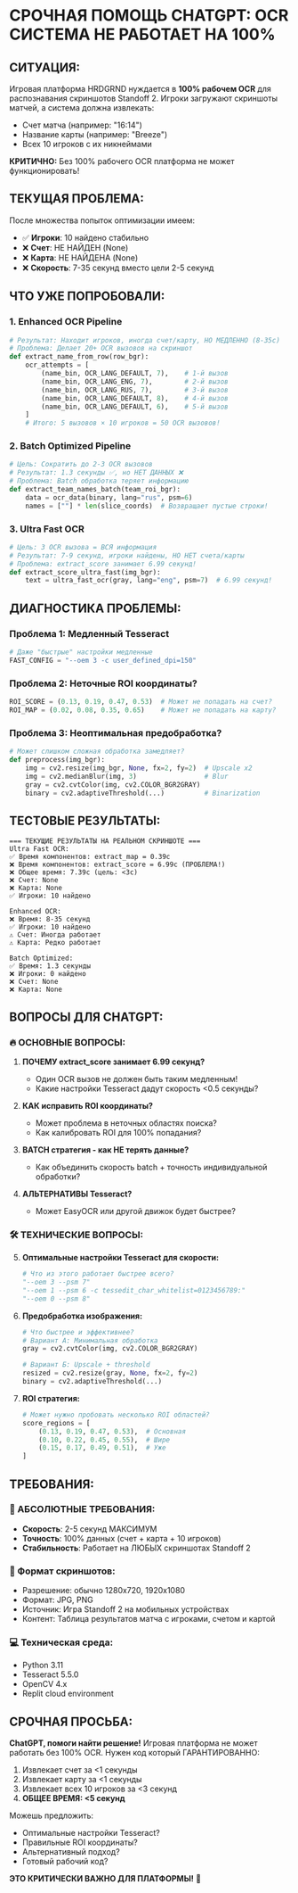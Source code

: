 # СРОЧНАЯ ПОМОЩЬ CHATGPT: OCR СИСТЕМА НЕ РАБОТАЕТ НА 100%

## СИТУАЦИЯ:
Игровая платформа HRDGRND нуждается в **100% рабочем OCR** для распознавания скриншотов Standoff 2. Игроки загружают скриншоты матчей, а система должна извлекать:
- Счет матча (например: "16:14") 
- Название карты (например: "Breeze")
- Всех 10 игроков с их никнеймами

**КРИТИЧНО:** Без 100% рабочего OCR платформа не может функционировать!

## ТЕКУЩАЯ ПРОБЛЕМА:
После множества попыток оптимизации имеем:
- ✅ **Игроки**: 10 найдено стабильно
- ❌ **Счет**: НЕ НАЙДЕН (None)
- ❌ **Карта**: НЕ НАЙДЕНА (None)
- ❌ **Скорость**: 7-35 секунд вместо цели 2-5 секунд

## ЧТО УЖЕ ПОПРОБОВАЛИ:

### 1. Enhanced OCR Pipeline
```python
# Результат: Находит игроков, иногда счет/карту, НО МЕДЛЕННО (8-35с)
# Проблема: Делает 20+ OCR вызовов на скриншот
def extract_name_from_row(row_bgr):
    ocr_attempts = [
        (name_bin, OCR_LANG_DEFAULT, 7),    # 1-й вызов
        (name_bin, OCR_LANG_ENG, 7),        # 2-й вызов  
        (name_bin, OCR_LANG_RUS, 7),        # 3-й вызов
        (name_bin, OCR_LANG_DEFAULT, 8),    # 4-й вызов
        (name_bin, OCR_LANG_DEFAULT, 6),    # 5-й вызов
    ]
    # Итого: 5 вызовов × 10 игроков = 50 OCR вызовов!
```

### 2. Batch Optimized Pipeline  
```python
# Цель: Сократить до 2-3 OCR вызовов
# Результат: 1.3 секунды ✅, но НЕТ ДАННЫХ ❌
# Проблема: Batch обработка теряет информацию
def extract_team_names_batch(team_roi_bgr):
    data = ocr_data(binary, lang="rus", psm=6)
    names = [""] * len(slice_coords)  # Возвращает пустые строки!
```

### 3. Ultra Fast OCR
```python  
# Цель: 3 OCR вызова = ВСЯ информация
# Результат: 7-9 секунд, игроки найдены, НО НЕТ счета/карты
# Проблема: extract_score занимает 6.99 секунд!
def extract_score_ultra_fast(img_bgr):
    text = ultra_fast_ocr(gray, lang="eng", psm=7)  # 6.99 секунд!
```

## ДИАГНОСТИКА ПРОБЛЕМЫ:

### Проблема 1: Медленный Tesseract
```python
# Даже "быстрые" настройки медленные
FAST_CONFIG = "--oem 3 -c user_defined_dpi=150"
```

### Проблема 2: Неточные ROI координаты?
```python
ROI_SCORE = (0.13, 0.19, 0.47, 0.53)  # Может не попадать на счет?
ROI_MAP = (0.02, 0.08, 0.35, 0.65)    # Может не попадать на карту?
```

### Проблема 3: Неоптимальная предобработка?
```python
# Может слишком сложная обработка замедляет?
def preprocess(img_bgr):
    img = cv2.resize(img_bgr, None, fx=2, fy=2)  # Upscale x2
    img = cv2.medianBlur(img, 3)                 # Blur
    gray = cv2.cvtColor(img, cv2.COLOR_BGR2GRAY)
    binary = cv2.adaptiveThreshold(...)          # Binarization
```

## ТЕСТОВЫЕ РЕЗУЛЬТАТЫ:

```
=== ТЕКУЩИЕ РЕЗУЛЬТАТЫ НА РЕАЛЬНОМ СКРИНШОТЕ ===
Ultra Fast OCR:
✅ Время компонентов: extract_map = 0.39с  
❌ Время компонентов: extract_score = 6.99с (ПРОБЛЕМА!)
❌ Общее время: 7.39с (цель: <3с)
❌ Счет: None
❌ Карта: None  
✅ Игроки: 10 найдено

Enhanced OCR:
❌ Время: 8-35 секунд
✅ Игроки: 10 найдено
⚠️ Счет: Иногда работает
⚠️ Карта: Редко работает

Batch Optimized:
✅ Время: 1.3 секунды
❌ Игроки: 0 найдено
❌ Счет: None
❌ Карта: None
```

## ВОПРОСЫ ДЛЯ CHATGPT:

### 🔥 ОСНОВНЫЕ ВОПРОСЫ:

1. **ПОЧЕМУ extract_score занимает 6.99 секунд?**
   - Один OCR вызов не должен быть таким медленным!
   - Какие настройки Tesseract дадут скорость <0.5 секунды?

2. **КАК исправить ROI координаты?**
   - Может проблема в неточных областях поиска?
   - Как калибровать ROI для 100% попадания?

3. **BATCH стратегия - как НЕ терять данные?**
   - Как объединить скорость batch + точность индивидуальной обработки?

4. **АЛЬТЕРНАТИВЫ Tesseract?**
   - Может EasyOCR или другой движок будет быстрее?

### 🛠️ ТЕХНИЧЕСКИЕ ВОПРОСЫ:

5. **Оптимальные настройки Tesseract для скорости:**
   ```python
   # Что из этого работает быстрее всего?
   "--oem 3 --psm 7"
   "--oem 1 --psm 6 -c tessedit_char_whitelist=0123456789:"  
   "--oem 0 --psm 8"
   ```

6. **Предобработка изображения:**
   ```python
   # Что быстрее и эффективнее?
   # Вариант А: Минимальная обработка
   gray = cv2.cvtColor(img, cv2.COLOR_BGR2GRAY)
   
   # Вариант Б: Upscale + threshold  
   resized = cv2.resize(gray, None, fx=2, fy=2)
   binary = cv2.adaptiveThreshold(...)
   ```

7. **ROI стратегия:**
   ```python
   # Может нужно пробовать несколько ROI областей?
   score_regions = [
       (0.13, 0.19, 0.47, 0.53),  # Основная
       (0.10, 0.22, 0.45, 0.55),  # Шире
       (0.15, 0.17, 0.49, 0.51),  # Уже
   ]
   ```

## ТРЕБОВАНИЯ:

### 🎯 АБСОЛЮТНЫЕ ТРЕБОВАНИЯ:
- **Скорость**: 2-5 секунд МАКСИМУМ
- **Точность**: 100% данных (счет + карта + 10 игроков)
- **Стабильность**: Работает на ЛЮБЫХ скриншотах Standoff 2

### 📸 Формат скриншотов:
- Разрешение: обычно 1280x720, 1920x1080
- Формат: JPG, PNG
- Источник: Игра Standoff 2 на мобильных устройствах
- Контент: Таблица результатов матча с игроками, счетом и картой

### 💻 Техническая среда:
- Python 3.11
- Tesseract 5.5.0  
- OpenCV 4.x
- Replit cloud environment

## СРОЧНАЯ ПРОСЬБА:

**ChatGPT, помоги найти решение!** Игровая платформа не может работать без 100% OCR. Нужен код который ГАРАНТИРОВАННО:

1. Извлекает счет за <1 секунды
2. Извлекает карту за <1 секунды  
3. Извлекает всех 10 игроков за <3 секунд
4. **ОБЩЕЕ ВРЕМЯ: <5 секунд**

Можешь предложить:
- Оптимальные настройки Tesseract?
- Правильные ROI координаты?
- Альтернативный подход?
- Готовый рабочий код?

**ЭТО КРИТИЧЕСКИ ВАЖНО ДЛЯ ПЛАТФОРМЫ!** 🙏